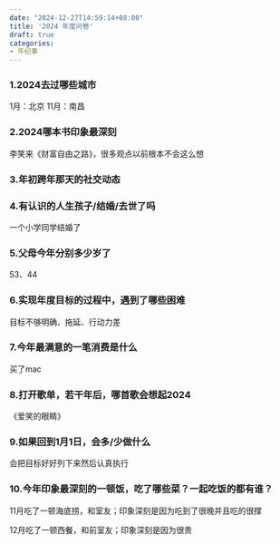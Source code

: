 ```yaml
---
date: "2024-12-27T14:59:14+08:00"
title: '2024 年度问卷'
draft: true
categories:
- 年纪事
---
```


### 1.2024去过哪些城市

1月：北京
11月：南昌

### 2.2024哪本书印象最深刻

李笑来《财富自由之路》，很多观点以前根本不会这么想
### 3.年初跨年那天的社交动态


### 4.有认识的人生孩子/结婚/去世了吗

一个小学同学结婚了
### 5.父母今年分别多少岁了

53、44

### 6.实现年度目标的过程中，遇到了哪些困难

目标不够明确、拖延、行动力差

### 7.今年最满意的一笔消费是什么

买了mac

### 8.打开歌单，若干年后，哪首歌会想起2024

《爱笑的眼睛》

### 9.如果回到1月1日，会多/少做什么

会把目标好好列下来然后认真执行

### 10.今年印象最深刻的一顿饭，吃了哪些菜？一起吃饭的都有谁？

11月吃了一顿海底捞，和室友；印象深刻是因为吃到了很晚并且吃的很撑

12月吃了一顿西餐，和前室友；印象深刻是因为很贵